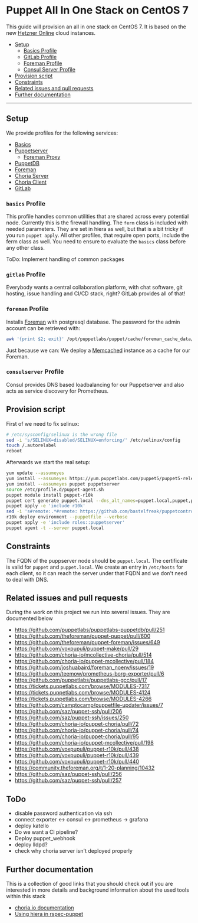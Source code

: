 # Puppet All In One Stack on CentOS 7

This guide will provision an all in one stack on CentOS 7. It is based on the
new [Hetzner Online](https://www.hetzner.de/cloud) cloud instances.

* [Setup](#setup)
    * [Basics Profile](#basics-profile)
    * [GitLab Profile](#gitlab-profile)
    * [Foreman Profile](#foreman-profile)
    * [Consul Server Profile](#consulserver-profile)
* [Provision script](#provision-script)
* [Constraints](#constraints)
* [Related issues and pull requests](#related-issues-and-pull-requests)
* [Further documentation](#further-documentation)

---

## Setup

We provide profiles for the following services:

* [Basics](modules/profiles/manifests/basics.pp)
* [Puppetserver](modules/profiles/manifests/puppetserver.pp)
    * [Foreman Proxy](modules/profiles/manifests/foremanproxy.pp)
* [PuppetDB](modules/profiles/manifests/puppetdb.pp)
* [Foreman](modules/profiles/manifests/foreman.pp)
* [Choria Server](modules/profiles/manifests/choriaserver.pp)
* [Choria Client](modukes/profiles/manifests/choriaclient.pp)
* [GitLab](modules/profiles/manifestsgitlab.pp)


### `basics` Profile

This profile handles common utilities that are shared across every potential
node. Currently this is the firewall handling. The `ferm` class is included
with needed parameters. They are set in hiera as well, but that is a bit tricky
if you run `puppet apply`. All other profiles, that require open ports, include
the ferm class as well. You need to ensure to evaluate the `basics` class
before any other class.

ToDo: Implement handling of common packages

### `gitlab` Profile

Everybody wants a central collaboration platform, with chat software, git
hosting, issue handling and CI/CD stack, right? GitLab provides all of that!

### `foreman` Profile

Installs [Foreman](https://theforeman.org/) with postgresql database. The
password for the admin account can be retrieved with:

```sh
awk '{print $2; exit}' /opt/puppetlabs/puppet/cache/foreman_cache_data/admin_password
```

Just because we can: We deploy a [Memcached](https://memcached.org/) instance
as a cache for our Foreman.

### `consulserver` Profile

Consul provides DNS based loadbalancing for our Puppetserver and also acts as
service discovery for Prometheus.

## Provision script

First of we need to fix selinux:

```bash
# /etc/sysconfig/selinux is the wrong file
sed -i 's/SELINUX=disabled/SELINUX=enforcing/' /etc/selinux/config
touch /.autorelabel
reboot
```

Afterwards we start the real setup:

```bash
yum update --assumeyes
yum install --assumeyes https://yum.puppetlabs.com/puppet5/puppet5-release-el-7.noarch.rpm
yum install --assumeyes puppet puppetserver
source /etc/profile.d/puppet-agent.sh
puppet module install puppet-r10k
puppet cert generate puppet.local --dns_alt_names=puppet.local,puppet,puppetdb,puppetdb.local
puppet apply -e 'include r10k'
sed -i 's#remote:.*#remote: https://github.com/bastelfreak/puppetcontrolrepo.git#' /etc/puppetlabs/r10k/r10k.yaml
r10k deploy environment --puppetfile --verbose
puppet apply -e 'include roles::puppetserver'
puppet agent -t --server puppet.local
```

## Constraints

The FQDN of the puppserver node should be `puppet.local`. The certificate is
valid for `puppet` and `puppet.local`. We create an entry in `/etc/hosts` for
each client, so it can reach the server under that FQDN and we don't need to
deal with DNS.

## Related issues and pull requests

During the work on this project we run into several issues. They are documented below

* https://github.com/puppetlabs/puppetlabs-puppetdb/pull/251
* https://github.com/theforeman/puppet-puppet/pull/600
* https://github.com/theforeman/puppet-foreman/issues/649
* https://github.com/voxpupuli/puppet-make/pull/29
* https://github.com/choria-io/mcollective-choria/pull/514
* https://github.com/choria-io/puppet-mcollective/pull/184
* https://github.com/joshuabaird/foreman_noenv/issues/19
* https://github.com/teemow/prometheus-borg-exporter/pull/6
* https://github.com/puppetlabs/puppetlabs-gcc/pull/17
* https://tickets.puppetlabs.com/browse/MODULES-7317
* https://tickets.puppetlabs.com/browse/MODULES-4124
* https://tickets.puppetlabs.com/browse/MODULES-4266
* https://github.com/camptocamp/puppetfile-updater/issues/7
* https://github.com/saz/puppet-ssh/pull/206
* https://github.com/saz/puppet-ssh/issues/250
* https://github.com/choria-io/puppet-choria/pull/72
* https://github.com/choria-io/puppet-choria/pull/74
* https://github.com/choria-io/puppet-choria/pull/95
* https://github.com/choria-io/puppet-mcollective/pull/198
* https://github.com/voxpupuli/puppet-r10k/pull/438
* https://github.com/voxpupuli/puppet-r10k/pull/439
* https://github.com/voxpupuli/puppet-r10k/pull/440
* https://community.theforeman.org/t/1-20-planning/10432
* https://github.com/saz/puppet-ssh/pull/256
* https://github.com/saz/puppet-ssh/pull/257

## ToDo

* disable password authentication via ssh
* connect exporter <-> consul <-> prometheus -> grafana
* deploy katello
* Do we want a CI pipeline?
* Deploy puppet\_webhook
* deploy lldpd?
* check why choria server isn't deployed properly

## Further documentation

This is a collection of good links that you should check out if you are
interested in more details and background information about the used tools
within this stack

* [choria.io documentation](https://choria.io/docs)
* [Using hiera in rspec-puppet](https://github.com/rodjek/rspec-puppet#enabling-hiera-lookups)
